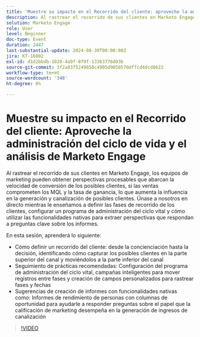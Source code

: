 ```yaml
---
title: 'Muestre su impacto en el Recorrido del cliente: aproveche la administración del ciclo de vida y el análisis de Marketo Engage'
description: Al rastrear el recorrido de sus clientes en Marketo Engage, los equipos de marketing pueden obtener perspectivas procesables que abarcan la velocidad de conversión de los posibles clientes, si las ventas comprometen los MQL y la tasa de ganancia, lo que aumenta la influencia en la generación y canalización de posibles clientes. Únase a nosotros en directo mientras le enseñamos a definir las fases de recorrido de los clientes, configurar un programa de administración del ciclo vital y cómo utilizar las funcionalidades nativas para extraer perspectivas que respondan a preguntas clave sobre los informes.    En esta sesión, aprenderá lo siguiente   Cómo definir el recorrido de un cliente desde la sensibilización hasta la decisión, identificando cómo capturar los posibles clientes en la parte superior del canal y moverlos a la parte inferior del canal    Realizar un seguimiento de las prácticas recomendadas, incluida la configuración del programa Lifecycle Management, las campañas inteligentes para mover registros entre fases y la creación de campos personalizados para rastrear fases y fechas   Sugerencias de creación de informes con funcionalidades nativas como los informes de rendimiento de personas con columnas de oportunidad para ayudarle a responder preguntas sobre el papel que la calificación de marketing desempeña en la generación de ingresos de canalización
solution: Marketo Engage
role: User
level: Beginner
doc-type: Event
duration: 2447
last-substantial-update: 2024-08-30T00:00:00Z
jira: KT-16002
exl-id: d1d2bbdb-1020-4a9f-8f9f-13363776d03b
source-git-commit: 3f2a8375249858c4905d9058570dffcd4dcd8622
workflow-type: tm+mt
source-wordcount: '348'
ht-degree: 0%

---
```


# Muestre su impacto en el Recorrido del cliente: Aproveche la administración del ciclo de vida y el análisis de Marketo Engage

Al rastrear el recorrido de sus clientes en Marketo Engage, los equipos de marketing pueden obtener perspectivas procesables que abarcan la velocidad de conversión de los posibles clientes, si las ventas comprometen los MQL y la tasa de ganancia, lo que aumenta la influencia en la generación y canalización de posibles clientes. Únase a nosotros en directo mientras le enseñamos a definir las fases de recorrido de los clientes, configurar un programa de administración del ciclo vital y cómo utilizar las funcionalidades nativas para extraer perspectivas que respondan a preguntas clave sobre los informes.

En esta sesión, aprenderá lo siguiente:

* Cómo definir un recorrido del cliente: desde la concienciación hasta la decisión, identificando cómo capturar los posibles clientes en la parte superior del canal y moviéndolos a la parte inferior del canal
* Seguimiento de prácticas recomendadas: Configuración del programa de administración del ciclo vital, campañas inteligentes para mover registros entre fases y creación de campos personalizados para rastrear fases y fechas
* Sugerencias de creación de informes con funcionalidades nativas como: Informes de rendimiento de personas con columnas de oportunidad para ayudarle a responder preguntas sobre el papel que la calificación de marketing desempeña en la generación de ingresos de canalización

>[!VIDEO](https://video.tv.adobe.com/v/3432945/?learn=on)
